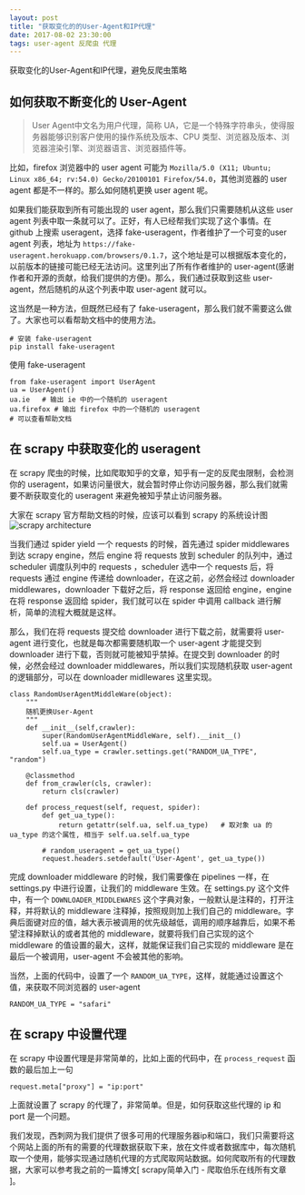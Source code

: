 ```yaml
---
layout: post
title: "获取变化的的User-Agent和IP代理"
date: 2017-08-02 23:30:00
tags: user-agent 反爬虫 代理
---
```

获取变化的User-Agent和IP代理，避免反爬虫策略

## 如何获取不断变化的 User-Agent
> User Agent中文名为用户代理，简称 UA，它是一个特殊字符串头，使得服务器能够识别客户使用的操作系统及版本、CPU 类型、浏览器及版本、浏览器渲染引擎、浏览器语言、浏览器插件等。

比如，firefox 浏览器中的 user agent 可能为 `Mozilla/5.0 (X11; Ubuntu; Linux x86_64; rv:54.0) Gecko/20100101 Firefox/54.0`，其他浏览器的 user agent 都是不一样的。那么如何随机更换 user agent 呢。

如果我们能获取到所有可能出现的 user agent，那么我们只需要随机从这些 user agent 列表中取一条就可以了。正好，有人已经帮我们实现了这个事情。在 github 上搜索 useragent，选择 fake-useragent，作者维护了一个可变的user agent 列表，地址为 `https://fake-useragent.herokuapp.com/browsers/0.1.7`，这个地址是可以根据版本变化的，以前版本的链接可能已经无法访问。这里列出了所有作者维护的 user-agent(感谢作者和开源的贡献，给我们提供的方便)。那么，我们通过获取到这些 user-agent，然后随机的从这个列表中取 user-agent 就可以。

这当然是一种方法，但既然已经有了 fake-useragent，那么我们就不需要这么做了。大家也可以看帮助文档中的使用方法。

    # 安装 fake-useragent
    pip install fake-useragent
    
使用 fake-useragent

    from fake-useragent import UserAgent
    ua = UserAgent()
    ua.ie   # 输出 ie 中的一个随机的 useragent
    ua.firefox # 输出 firefox 中的一个随机的 useragent
    # 可以查看帮助文档
    
## 在 scrapy 中获取变化的 useragent
在 scrapy 爬虫的时候，比如爬取知乎的文章，知乎有一定的反爬虫限制，会检测你的 useragent，如果访问量很大，就会暂时停止你访问服务器，那么我们就需要不断获取变化的 useragent 来避免被知乎禁止访问服务器。

大家在 scrapy 官方帮助文档的时候，应该可以看到 scrapy 的系统设计图 <br>
![scrapy architecture](http://oszgzpzz4.bkt.clouddn.com/image/useragent_ipagent/scrapy_architecture.png)

当我们通过 spider yield 一个 requests 的时候，首先通过 spider middlewares 到达 scrapy engine，然后 engine 将 requests 放到 scheduler 的队列中，通过 scheduler 调度队列中的 requests ，scheduler 选中一个 requests 后，将 requests 通过 engine 传递给 downloader，在这之前，必然会经过 downloader middlewares，downloader 下载好之后，将 response 返回给 engine，engine 在将 response 返回给 spider，我们就可以在 spider 中调用 callback 进行解析，简单的流程大概就是这样。

那么，我们在将 requests 提交给 downloader 进行下载之前，就需要将 user-agent 进行变化，也就是每次都需要随机取一个 user-agent 才能提交到 downloader 进行下载，否则就可能被知乎禁掉。在提交到 downloader 的时候，必然会经过 downloader middlewares，所以我们实现随机获取 user-agent 的逻辑部分，可以在 downloader midllewares 这里实现。

    class RandomUserAgentMiddleWare(object):
        """
        随机更换User-Agent
        """
        def __init__(self,crawler):
            super(RandomUserAgentMiddleWare, self).__init__()
            self.ua = UserAgent()
            self.ua_type = crawler.settings.get("RANDOM_UA_TYPE", "random")
    
        @classmethod
        def from_crawler(cls, crawler):
            return cls(crawler)
    
        def process_request(self, request, spider):
            def get_ua_type():
                return getattr(self.ua, self.ua_type)   # 取对象 ua 的 ua_type 的这个属性, 相当于 self.ua.self.ua_type
    
            # random_useragent = get_ua_type()
            request.headers.setdefault('User-Agent', get_ua_type())
    
完成 downloader middleware 的时候，我们需要像在 pipelines 一样，在 settings.py 中进行设置，让我们的 middleware 生效。在 settings.py 这个文件中，有一个 `DOWNLOADER_MIDDLEWARES` 这个字典对象，一般默认是注释的，打开注释，并将默认的 middleware 注释掉，按照规则加上我们自己的 middleware。字典后面键对应的值，越大表示被调用的优先级越低，调用的顺序越靠后，如果不希望注释掉默认的或者其他的 middleware，就要将我们自己实现的这个 middleware 的值设置的最大，这样，就能保证我们自己实现的 middleware 是在最后一个被调用，user-agent 不会被其他的影响。

当然，上面的代码中，设置了一个 `RANDOM_UA_TYPE`，这样，就能通过设置这个值，来获取不同浏览器的 user-agent

    RANDOM_UA_TYPE = "safari"
    
## 在 scrapy 中设置代理
在 scrapy 中设置代理是非常简单的，比如上面的代码中，在 `process_request` 函数的最后加上一句

    request.meta["proxy"] = "ip:port"
    
上面就设置了 scrapy 的代理了，非常简单。但是，如何获取这些代理的 ip 和 port 是一个问题。

我们发现，西刺网为我们提供了很多可用的代理服务器ip和端口，我们只需要将这个网站上面的所有的需要的代理数据获取下来，放在文件或者数据库中，每次随机取一个使用，能够实现通过随机代理的方式爬取网站数据。如何爬取所有的代理数据，大家可以参考我之前的一篇博文[ scrapy简单入门 - 爬取伯乐在线所有文章 ]。
